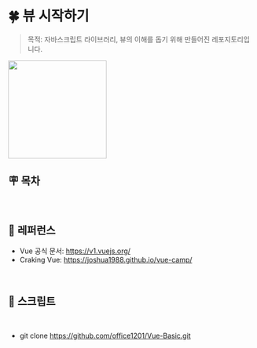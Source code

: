 # 🍀 뷰 시작하기

> 목적: 자바스크립트 라이브러리, 뷰의 이해를 돕기 위해 만들어진 레포지토리입니다.

  <img width="200" src="https://user-images.githubusercontent.com/75716128/124748410-0d6b7c80-df5e-11eb-9777-5d8ad944746b.png">

## 🪧 목차

<br>

## 📝 레퍼런스

- Vue 공식 문서: https://v1.vuejs.org/
- Craking Vue: https://joshua1988.github.io/vue-camp/

<br>

## 🎨 스크립트

<br>

- git clone https://github.com/office1201/Vue-Basic.git
